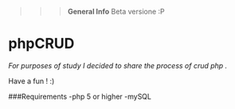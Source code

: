 >>> **General Info** Beta versione :P

# phpCRUD
_For purposes of study I decided to share the process of crud php ._

Have a fun ! :)

###Requirements
	-php 5 or higher
	-mySQL 

